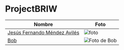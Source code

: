 # ProjectBRIW

| Nombre  | Foto |
| ------- | ----- |
| [Jesús Fernando Méndez Avilés](https://github.com/FerMendezA) | ![foto](https://github.com/user-attachments/assets/400f5776-8ad2-48a0-8cd6-47d56c160444) |
| [Bob](https://github.com/bob) | ![Foto de Bob](.assets/foto_bob.jpg) |
